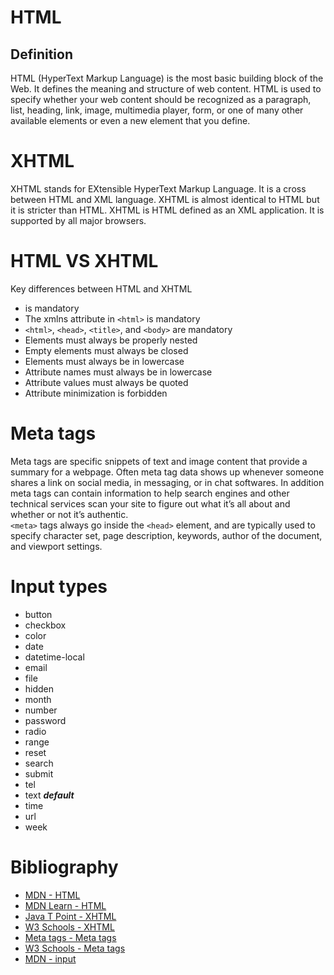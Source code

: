 # HTML  
## Definition
HTML (HyperText Markup Language) is the most basic building block of the Web. It defines the meaning and structure of web content. HTML is used to specify whether your web content should be recognized as a paragraph, list, heading, link, image, multimedia player, form, or one of many other available elements or even a new element that you define.  

# XHTML 
XHTML stands for EXtensible HyperText Markup Language. It is a cross between HTML and XML language. XHTML is almost identical to HTML but it is stricter than HTML. XHTML is HTML defined as an XML application. It is supported by all major browsers.  

# HTML VS XHTML  
Key differences between HTML and XHTML
* <!DOCTYPE> is mandatory
* The xmlns attribute in `<html>` is mandatory
* `<html>`, `<head>`, `<title>`, and `<body>` are mandatory
* Elements must always be properly nested
* Empty elements must always be closed
* Elements must always be in lowercase
* Attribute names must always be in lowercase
* Attribute values must always be quoted
* Attribute minimization is forbidden  

# Meta tags
Meta tags are specific snippets of text and image content that provide a summary for a webpage. Often meta tag data shows up whenever someone shares a link on social media, in messaging, or in chat softwares. In addition meta tags can contain information to help search engines and other technical services scan your site to figure out what it’s all about and whether or not it’s authentic.  
`<meta>` tags always go inside the `<head>` element, and are typically used to specify character set, page description, keywords, author of the document, and viewport settings.

# Input types
* button 
* checkbox 
* color 
* date 
* datetime-local 
* email 
* file 
* hidden 
* month 
* number 
* password 
* radio 
* range 
* reset 
* search 
* submit 
* tel 
* text ***default*** 
* time 
* url 
* week 

# Bibliography
* [MDN - HTML](https://developer.mozilla.org/en-US/docs/Web/HTML)  
* [MDN Learn - HTML](https://developer.mozilla.org/en-US/docs/Learn/HTML)  
* [Java T Point - XHTML](https://www.javatpoint.com/what-is-xhtml)  
* [W3 Schools - XHTML](https://www.w3schools.com/html/html_xhtml.asp)  
* [Meta tags - Meta tags](https://metatags.io/)  
* [W3 Schools - Meta tags](https://www.w3schools.com/tags/tag_meta.asp)  
* [MDN - input](https://developer.mozilla.org/en-US/docs/Web/HTML/Element/input)  